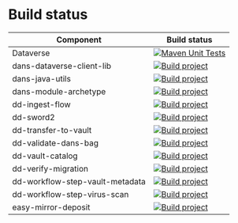 Build status
============

| Component                       | Build status                                                                                                                                                                                                     |
|---------------------------------|------------------------------------------------------------------------------------------------------------------------------------------------------------------------------------------------------------------|
| Dataverse                       | [![Maven Unit Tests](https://github.com/IQSS/dataverse/actions/workflows/maven_unit_test.yml/badge.svg)](https://github.com/IQSS/dataverse/actions/workflows/maven_unit_test.yml)                                |
| dans-dataverse-client-lib       | [![Build project](https://github.com/DANS-KNAW/dans-dataverse-client-lib/actions/workflows/build.yml/badge.svg)](https://github.com/DANS-KNAW/dans-dataverse-client-lib/actions/workflows/build.yml)             |
| dans-java-utils                 | [![Build project](https://github.com/DANS-KNAW/dans-java-utils/actions/workflows/build.yml/badge.svg)](https://github.com/DANS-KNAW/dans-java-utils/actions/workflows/build.yml)                                 |
| dans-module-archetype           | [![Build project](https://github.com/DANS-KNAW/dans-module-archetype/actions/workflows/build.yml/badge.svg)](https://github.com/DANS-KNAW/dans-module-archetype/actions/workflows/build.yml)                     |
| dd-ingest-flow                  | [![Build project](https://github.com/DANS-KNAW/dd-ingest-flow/actions/workflows/build.yml/badge.svg)](https://github.com/DANS-KNAW/dd-ingest-flow/actions/workflows/build.yml)                                   |
| dd-sword2                       | [![Build project](https://github.com/DANS-KNAW/dd-sword2/actions/workflows/build.yml/badge.svg)](https://github.com/DANS-KNAW/dd-sword2/actions/workflows/build.yml)                                             |
| dd-transfer-to-vault            | [![Build project](https://github.com/DANS-KNAW/dd-transfer-to-vault/actions/workflows/build.yml/badge.svg)](https://github.com/DANS-KNAW/dd-transfer-to-vault/actions/workflows/build.yml)                       |
| dd-validate-dans-bag            | [![Build project](https://github.com/DANS-KNAW/dd-validate-dans-bag/actions/workflows/build.yml/badge.svg)](https://github.com/DANS-KNAW/dd-validate-dans-bag/actions/workflows/build.yml)                       |
| dd-vault-catalog                | [![Build project](https://github.com/DANS-KNAW/dd-vault-catalog/actions/workflows/build.yml/badge.svg)](https://github.com/DANS-KNAW/dd-vault-catalog/actions/workflows/build.yml)                               |
| dd-verify-migration             | [![Build project](https://github.com/DANS-KNAW/dd-verify-migration/actions/workflows/build.yml/badge.svg)](https://github.com/DANS-KNAW/dd-verify-migration/actions/workflows/build.yml)                         |
| dd-workflow-step-vault-metadata | [![Build project](https://github.com/DANS-KNAW/dd-workflow-step-vault-metadata/actions/workflows/build.yml/badge.svg)](https://github.com/DANS-KNAW/dd-workflow-step-vault-metadata/actions/workflows/build.yml) |
| dd-workflow-step-virus-scan     | [![Build project](https://github.com/DANS-KNAW/dd-workflow-step-virus-scan/actions/workflows/build.yml/badge.svg)](https://github.com/DANS-KNAW/dd-workflow-step-virus-scan/actions/workflows/build.yml)         |
| easy-mirror-deposit             | [![Build project](https://github.com/DANS-KNAW/easy-mirror-deposit/actions/workflows/build.yml/badge.svg)](https://github.com/DANS-KNAW/easy-mirror-deposit/actions/workflows/build.yml)                         |

